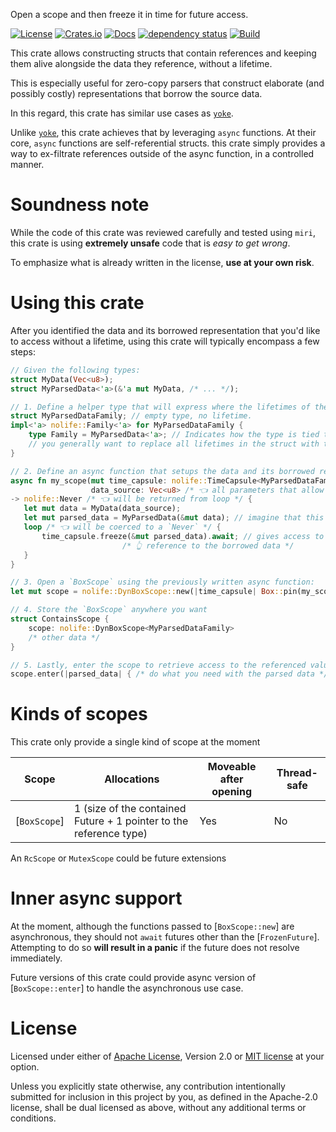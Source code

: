Open a scope and then freeze it in time for future access.

[![License](https://img.shields.io/badge/license-MIT%20OR%20Apache%202%20-green)](#License)
[![Crates.io](https://img.shields.io/crates/v/nolife)](https://crates.io/crates/nolife)
[![Docs](https://docs.rs/nolife/badge.svg)](https://docs.rs/nolife)
[![dependency status](https://deps.rs/repo/github/dureuill/nolife/status.svg)](https://deps.rs/repo/github/dureuill/nolife)
[![Build](https://github.com/dureuill/nolife/actions/workflows/rust.yml/badge.svg)](https://github.com/dureuill/nolife/actions/workflows/rust.yml)

This crate allows constructing structs that contain references and keeping them alive alongside the data they reference,
without a lifetime.

This is especially useful for zero-copy parsers that construct elaborate (and possibly costly) representations that borrow
the source data.

In this regard, this crate has similar use cases as [`yoke`].

Unlike [`yoke`], this crate achieves that by leveraging `async` functions. At their core, `async` functions are self-referential structs. this crate simply provides a way to ex-filtrate references outside of the async function, in a controlled manner.


# Soundness note

While the code of this crate was reviewed carefully and tested using `miri`, this crate is using **extremely unsafe** code that is *easy to get wrong*.

To emphasize what is already written in the license, **use at your own risk**.

# Using this crate

After you identified the data and its borrowed representation that you'd like to access without a lifetime, using this crate will typically encompass a few steps:

```rust
// Given the following types:
struct MyData(Vec<u8>);
struct MyParsedData<'a>(&'a mut MyData, /* ... */);

// 1. Define a helper type that will express where the lifetimes of the borrowed representation live.
struct MyParsedDataFamily; // empty type, no lifetime.
impl<'a> nolife::Family<'a> for MyParsedDataFamily {
    type Family = MyParsedData<'a>; // Indicates how the type is tied to the trait's lifetime.
    // you generally want to replace all lifetimes in the struct with the one of the trait.
}

// 2. Define an async function that setups the data and its borrowed representation:
async fn my_scope(mut time_capsule: nolife::TimeCapsule<MyParsedDataFamily /* 👈 use the helper type we declared */>,
                  data_source: Vec<u8> /* 👈 all parameters that allow to build a `MyData` */)
-> nolife::Never /* 👈 will be returned from loop */ {
   let mut data = MyData(data_source);
   let mut parsed_data = MyParsedData(&mut data); // imagine that this step is costly...
   loop /* 👈 will be coerced to a `Never` */ {
       time_capsule.freeze(&mut parsed_data).await; // gives access to the parsed data to the outside.
                         /* 👆 reference to the borrowed data */
   }
}

// 3. Open a `BoxScope` using the previously written async function:
let mut scope = nolife::DynBoxScope::new(|time_capsule| Box::pin(my_scope(time_capsule, vec![0, 1, 2])));

// 4. Store the `BoxScope` anywhere you want
struct ContainsScope {
    scope: nolife::DynBoxScope<MyParsedDataFamily>
    /* other data */
}

// 5. Lastly, enter the scope to retrieve access to the referenced value.
scope.enter(|parsed_data| { /* do what you need with the parsed data */ });
```

# Kinds of scopes

This crate only provide a single kind of scope at the moment

|Scope|Allocations|Moveable after opening|Thread-safe|
|-----|-----------|----------------------|-----------|
|[`BoxScope`]|1 (size of the contained Future + 1 pointer to the reference type)|Yes|No|

An `RcScope` or `MutexScope` could be future extensions

# Inner async support

At the moment, although the functions passed to [`BoxScope::new`] are asynchronous, they should not `await` futures other than the [`FrozenFuture`]. Attempting to do so **will result in a panic** if the future does not resolve immediately.

Future versions of this crate could provide async version of [`BoxScope::enter`] to handle the asynchronous use case.

# License

Licensed under either of [Apache License](./LICENSE-APACHE), Version 2.0 or [MIT license](./LICENSE-MIT) at your option.

Unless you explicitly state otherwise, any contribution intentionally submitted for inclusion in this project by you, as defined in the Apache-2.0 license, shall be dual licensed as above, without any additional terms or conditions.

[`yoke`]: https://crates.io/crates/yoke
